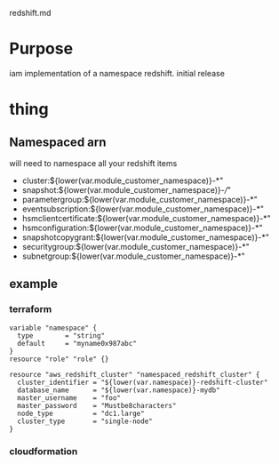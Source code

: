 redshift.md

# Purpose
iam implementation of a namespace redshift.  initial release

# thing

## Namespaced arn
will need to namespace all your redshift items
  * cluster:${lower(var.module_customer_namespace)}-*"
  * snapshot:${lower(var.module_customer_namespace)}-*/*"
  * parametergroup:${lower(var.module_customer_namespace)}-*"
  * eventsubscription:${lower(var.module_customer_namespace)}-*"
  * hsmclientcertificate:${lower(var.module_customer_namespace)}-*"
  * hsmconfiguration:${lower(var.module_customer_namespace)}-*"
  * snapshotcopygrant:${lower(var.module_customer_namespace)}-*"
  * securitygroup:${lower(var.module_customer_namespace)}-*"
  * subnetgroup:${lower(var.module_customer_namespace)}-*"

## example

### terraform
```
variable "namespace" {
  type        = "string"
  default     = "myname0x987abc"
}
resource "role" "role" {}

resource "aws_redshift_cluster" "namespaced_redshift_cluster" {
  cluster_identifier = "${lower(var.namespace)}-redshift-cluster"
  database_name      = "${lower(var.namespace)}-mydb"
  master_username    = "foo"
  master_password    = "Mustbe8characters"
  node_type          = "dc1.large"
  cluster_type       = "single-node"
}

```

### cloudformation

